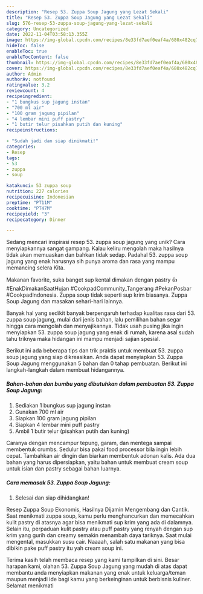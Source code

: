 ```yaml
---
description: "Resep 53. Zuppa Soup Jagung yang Lezat Sekali"
title: "Resep 53. Zuppa Soup Jagung yang Lezat Sekali"
slug: 576-resep-53-zuppa-soup-jagung-yang-lezat-sekali
category: Uncategorized
date: 2022-11-04T03:58:13.355Z
image: https://img-global.cpcdn.com/recipes/8e33fd7aef0eaf4a/680x482cq70/53-zuppa-soup-jagung-foto-resep-utama.jpg
hideToc: false
enableToc: true
enableTocContent: false
thumbnail: https://img-global.cpcdn.com/recipes/8e33fd7aef0eaf4a/680x482cq70/53-zuppa-soup-jagung-foto-resep-utama.jpg
cover: https://img-global.cpcdn.com/recipes/8e33fd7aef0eaf4a/680x482cq70/53-zuppa-soup-jagung-foto-resep-utama.jpg
author: Admin
authorAv: notfound
ratingvalue: 3.2
reviewcount: 4
recipeingredient:
- "1 bungkus sup jagung instan"
- "700 ml air"
- "100 gram jagung pipilan"
- "4 lembar mini puff pastry"
- "1 butir telur pisahkan putih dan kuning"
recipeinstructions:

- "Sudah jadi dan siap dinikmati!"
categories:
- Resep
tags:
- 53
- zuppa
- soup

katakunci: 53 zuppa soup 
nutrition: 227 calories
recipecuisine: Indonesian
preptime: "PT11M"
cooktime: "PT47M"
recipeyield: "3"
recipecategory: Dinner

---
```





Sedang mencari inspirasi resep 53. zuppa soup jagung yang unik? Cara menyiapkannya sangat gampang. Kalau keliru mengolah maka hasilnya tidak akan memuaskan dan bahkan tidak sedap. Padahal 53. zuppa soup jagung yang enak harusnya sih punya aroma dan rasa yang mampu memancing selera Kita.





Makanan favorite, suka banget sup kental dimakan dengan pastry 👍 #EnakDimakanSaatHujan #CookpadCommunity_Tangerang #PekanPosbar #CookpadIndonesia. Zuppa soup tidak seperti sup krim biasanya. Zuppa Soup Jagung dan masakan sehari-hari lainnya.

Banyak hal yang sedikit banyak berpengaruh terhadap kualitas rasa dari 53. zuppa soup jagung, mulai dari jenis bahan, lalu pemilihan bahan segar hingga cara mengolah dan menyajikannya. Tidak usah pusing jika ingin menyiapkan 53. zuppa soup jagung yang enak di rumah, karena asal sudah tahu triknya maka hidangan ini mampu menjadi sajian spesial.






Berikut ini ada beberapa tips dan trik praktis untuk membuat 53. zuppa soup jagung yang siap dikreasikan. Anda dapat menyiapkan 53. Zuppa Soup Jagung menggunakan 5 bahan dan 0 tahap pembuatan. Berikut ini langkah-langkah dalam membuat hidangannya.

<!--inarticleads1-->

##### Bahan-bahan dan bumbu yang dibutuhkan dalam pembuatan 53. Zuppa Soup Jagung:

1. Sediakan 1 bungkus sup jagung instan
1. Gunakan 700 ml air
1. Siapkan 100 gram jagung pipilan
1. Siapkan 4 lembar mini puff pastry
1. Ambil 1 butir telur (pisahkan putih dan kuning)


Caranya dengan mencampur tepung, garam, dan mentega sampai membentuk crumbs. Sedulur bisa pakai food processor bila ingin lebih cepat. Tambahkan air dingin dan biarkan membentuk adonan kalis. Ada dua bahan yang harus dipersiapkan, yaitu bahan untuk membuat cream soup untuk isian dan pastry sebagai bahan luarnya. 

<!--inarticleads2-->

##### Cara memasak 53. Zuppa Soup Jagung:


1. Selesai dan siap dihidangkan!

Resep Zuppa Soup Ekonomis, Hasilnya Dijamin Mengembang dan Cantik. Saat menikmati zuppa soup, kamu perlu menghancurkan dan memecahkan kulit pastry di atasnya agar bisa menikmati sup krim yang ada di dalamnya. Selain itu, perpaduan kulit pastry atau puff pastry yang renyah dengan sup krim yang gurih dan creamy semakin menambah daya tariknya. Saat mulai mengental, masukkan susu cair. Naaaah, salah satu makanan yang bisa dibikin pake puff pastry itu yah cream soup ini. 

Terima kasih telah membaca resep yang kami tampilkan di sini. Besar harapan kami, olahan 53. Zuppa Soup Jagung yang mudah di atas dapat membantu anda menyiapkan makanan yang enak untuk keluarga/teman maupun menjadi ide bagi kamu yang berkeinginan untuk berbisnis kuliner. Selamat menikmati
